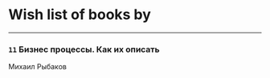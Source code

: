 # Wish list of books by [](http://instagram.com/anna_gilk)
---

### `11` Бизнес процессы. Как их описать
Михаил Рыбаков

